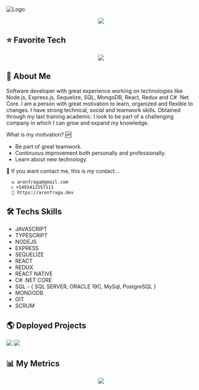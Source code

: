 ![Logo](https://i.postimg.cc/Yq0jPGXC/background.jpg)

<p align="center">
<img src='https://img.shields.io/twitter/url?color=blue&label=LinkedIn&logo=linkedin&logoColor=blue&style=plastic&url=https%3A%2F%2Fwww.linkedin.com%2Fin%2Faaron-fraga-4036a8244%2F' />
</p>

## ⭐ Favorite Tech
<p align="center">
    <img src="https://skillicons.dev/icons?i=git,js,ts,nodejs,express,cs,dotnet,mysql,mongodb,react,redux,visualstudio,vscode,bash" />
</p>

## 🚀 About Me
Software developer with great experience working on technologies like Node.js, Express.js, Sequelize, SQL, MongoDB, React, Redux and C# .Net Core. I am a person with great motivation to learn, organized and flexible to changes.  I have strong technical, social and teamwork skills. Obtained through my last training academic. I look to be part of a challenging company in which I can grow and expand my knowledge.

What is my motivation? 🆙
- Be part of great teamwork.
- Continuous improvement both personally and professionally. 
- Learn about new technology. 

👋 If you want contact me, this is my contact...

      ✉️ aronfraga@gmail.com
      📞 +5493412557111
      💼 https://aronfraga.dev

## 🛠 Techs Skills
- JAVASCRIPT
- TYPESCRIPT
- NODEJS
- EXPRESS
- SEQUELIZE
- REACT
- REDUX
- REACT NATIVE
- C# .NET CORE
- SQL - { SQL SERVER, ORACLE 19C, MySql, PostgreSQL }
- MONGODB
- GIT
- SCRUM

## 🌎 Deployed Projects

<img src='https://img.shields.io/twitter/url?label=Videogames%20Project&logo=Polywork&logoColor=red&style=plastic&url=https%3A%2F%2Fmain.d3stec1pzh5mx.amplifyapp.com%2F' />
<img src='https://img.shields.io/twitter/url?label=Fit-Center%20Project&logo=Polywork&logoColor=blueviolet&style=plastic&url=https%3A%2F%2Fapp-gym-frontend.vercel.app%2F' />

## 📊 My Metrics

<p align="center">
<img src="https://metrics.lecoq.io/aronfraga?template=classic&base=header%2C%20activity%2C%20community%2C%20repositories%2C%20metadata&base.indepth=false&base.hireable=false&base.skip=false&config.timezone=America%2FBuenos_Aires" />
</p>
